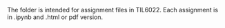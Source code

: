 The folder is intended for assignment files in TIL6022.
Each assignment is in .ipynb and .html or pdf version.
